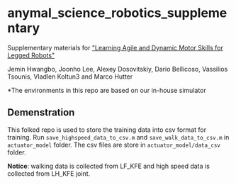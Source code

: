 # anymal_science_robotics_supplementary
Supplementary materials for ["Learning Agile and Dynamic Motor Skills for Legged Robots"](http://robotics.sciencemag.org/content/4/26/eaau5872)

Jemin Hwangbo, Joonho Lee, Alexey Dosovitskiy, Dario Bellicoso, Vassilios Tsounis, Vladlen Koltun3 and Marco Hutter

*The environments in this repo are based on our in-house simulator


## Demenstration

This folked repo is used to store the training data into csv format for training. Run `save_highspeed_data_to_csv.m` and `save_walk_data_to_csv.m` in `actuator_model` folder. The csv files are store in `actuator_model/data_csv` folder.

**Notice**: walking data is collected from LF_KFE and high speed data is collected from LH_KFE joint.